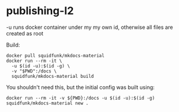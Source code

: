 # publishing-l2

-u runs docker container under my my own id, otherwise all files are created as root

Build:

```
docker pull squidfunk/mkdocs-material
docker run --rm -it \
  -u $(id -u):$(id -g) \
  -v "$PWD":/docs \
  squidfunk/mkdocs-material build
```

You shouldn't need this, but the initial config was built using:
```
docker run --rm -it -v ${PWD}:/docs -u $(id -u):$(id -g) squidfunk/mkdocs-material new .
```
